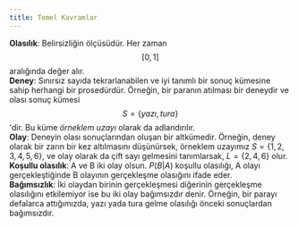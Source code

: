 ```yaml
---
title: Temel Kavramlar
---
```


**Olasılık**: Belirsizliğin ölçüsüdür. Her zaman $$[0, 1]$$ aralığında değer alır.  
**Deney**:  Sınırsız sayıda tekrarlanabilen ve iyi tanımlı bir sonuç kümesine sahip herhangi bir prosedürdür. Örneğin, bir paranın atılması bir deneydir ve olası sonuç kümesi $$S=\{yazı, tura\}$$'dir. Bu küme _örneklem uzayı_ olarak da adlandırılır.  
**Olay**: Deneyin olası sonuçlarından oluşan bir altkümedir. Örneğin, deney olarak bir zarın bir kez altılmasını düşünürsek, örneklem uzayımız $S=\{1,2,3,4,5,6\}$, ve olay olarak da çift sayı gelmesini tanımlarsak, $L=\{2,4,6\}$ olur.  
**Koşullu olasılık**: A ve B iki olay olsun. $P(B|A)$ koşullu olasılığı, A olayı gerçekleştiğinde B olayının gerçekleşme olasığını ifade eder.  
**Bağımsızlık**: İki olaydan birinin gerçekleşmesi diğerinin gerçekleşme olasılığını etkilemiyor ise bu iki olay bağımsızdır denir. Örneğin, bir parayı defalarca attığımızda, yazı yada tura gelme olasılığı önceki sonuçlardan bağımsızdır.   
